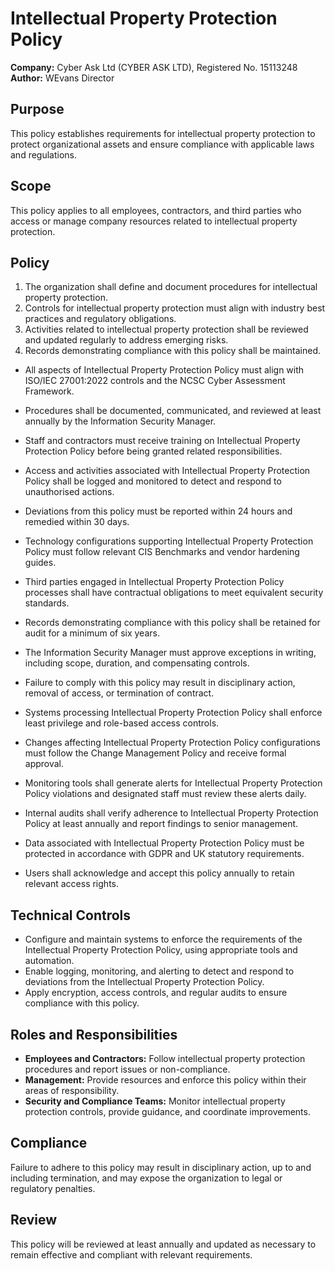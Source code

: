 # Intellectual Property Protection Policy

**Company:** Cyber Ask Ltd (CYBER ASK LTD), Registered No. 15113248  
**Author:** WEvans Director

## Purpose

This policy establishes requirements for intellectual property protection to protect organizational assets and ensure compliance with applicable laws and regulations.

## Scope

This policy applies to all employees, contractors, and third parties who access or manage company resources related to intellectual property protection.

## Policy
1. The organization shall define and document procedures for intellectual property protection.
2. Controls for intellectual property protection must align with industry best practices and regulatory obligations.
3. Activities related to intellectual property protection shall be reviewed and updated regularly to address emerging risks.
4. Records demonstrating compliance with this policy shall be maintained.

- All aspects of Intellectual Property Protection Policy must align with ISO/IEC 27001:2022 controls and the NCSC Cyber Assessment Framework.
- Procedures shall be documented, communicated, and reviewed at least annually by the Information Security Manager.
- Staff and contractors must receive training on Intellectual Property Protection Policy before being granted related responsibilities.
- Access and activities associated with Intellectual Property Protection Policy shall be logged and monitored to detect and respond to unauthorised actions.
- Deviations from this policy must be reported within 24 hours and remedied within 30 days.
- Technology configurations supporting Intellectual Property Protection Policy must follow relevant CIS Benchmarks and vendor hardening guides.
- Third parties engaged in Intellectual Property Protection Policy processes shall have contractual obligations to meet equivalent security standards.
- Records demonstrating compliance with this policy shall be retained for audit for a minimum of six years.
- The Information Security Manager must approve exceptions in writing, including scope, duration, and compensating controls.
- Failure to comply with this policy may result in disciplinary action, removal of access, or termination of contract.

- Systems processing Intellectual Property Protection Policy shall enforce least privilege and role-based access controls.
- Changes affecting Intellectual Property Protection Policy configurations must follow the Change Management Policy and receive formal approval.
- Monitoring tools shall generate alerts for Intellectual Property Protection Policy violations and designated staff must review these alerts daily.
- Internal audits shall verify adherence to Intellectual Property Protection Policy at least annually and report findings to senior management.
- Data associated with Intellectual Property Protection Policy must be protected in accordance with GDPR and UK statutory requirements.
- Users shall acknowledge and accept this policy annually to retain relevant access rights.

## Technical Controls

- Configure and maintain systems to enforce the requirements of the Intellectual Property Protection Policy, using appropriate tools and automation.
- Enable logging, monitoring, and alerting to detect and respond to deviations from the Intellectual Property Protection Policy.
- Apply encryption, access controls, and regular audits to ensure compliance with this policy.

## Roles and Responsibilities

- **Employees and Contractors:** Follow intellectual property protection procedures and report issues or non-compliance.
- **Management:** Provide resources and enforce this policy within their areas of responsibility.
- **Security and Compliance Teams:** Monitor intellectual property protection controls, provide guidance, and coordinate improvements.

## Compliance

Failure to adhere to this policy may result in disciplinary action, up to and including termination, and may expose the organization to legal or regulatory penalties.

## Review

This policy will be reviewed at least annually and updated as necessary to remain effective and compliant with relevant requirements.
